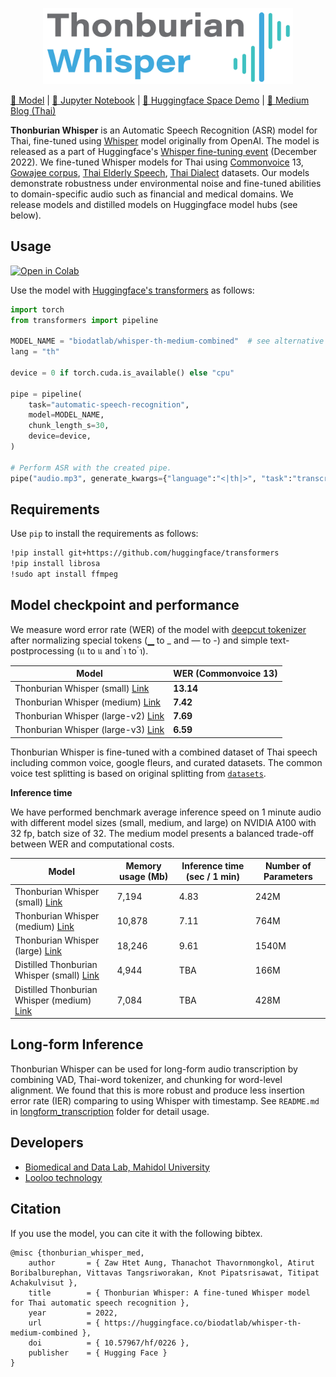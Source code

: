 <p align="center">
  <img src="assets/thonburian-whisper-logo.png" width="400"/>
</p>

[🤖 Model](https://huggingface.co/biodatlab/whisper-th-medium-combined) | [📔 Jupyter Notebook](https://github.com/biodatlab/thonburian-whisper/blob/main/thonburian_whisper_notebook.ipynb) | [🤗 Huggingface Space Demo](https://huggingface.co/spaces/biodatlab/whisper-thai-demo) | [📃 Medium Blog (Thai)](https://medium.com/@Loolootech/thonburian-whisper-asr-27c067c534cb)

**Thonburian Whisper** is an Automatic Speech Recognition (ASR) model for Thai, fine-tuned using [Whisper](https://openai.com/blog/whisper/) model
originally from OpenAI. The model is released as a part of Huggingface's [Whisper fine-tuning event](https://github.com/huggingface/community-events/tree/main/whisper-fine-tuning-event)  (December 2022). We fine-tuned Whisper models for Thai using [Commonvoice](https://commonvoice.mozilla.org/th) 13, [Gowajee corpus](https://github.com/ekapolc/gowajee_corpus), [Thai Elderly Speech](https://github.com/VISAI-DATAWOW/Thai-Elderly-Speech-dataset/releases/tag/v1.0.0), [Thai Dialect](https://github.com/SLSCU/thai-dialect-corpus) datasets. Our models demonstrate robustness under environmental noise and fine-tuned abilities to domain-specific audio such as financial and medical domains. We release models and distilled models on Huggingface model hubs (see below).

## Usage

[![Open in Colab](https://colab.research.google.com/assets/colab-badge.svg)](https://colab.research.google.com/github/biodatlab/thonburian-whisper/blob/main/thonburian_whisper_notebook.ipynb)

Use the model with [Huggingface's transformers](https://github.com/huggingface/transformers) as follows:

```py
import torch
from transformers import pipeline

MODEL_NAME = "biodatlab/whisper-th-medium-combined"  # see alternative model names below
lang = "th"

device = 0 if torch.cuda.is_available() else "cpu"

pipe = pipeline(
    task="automatic-speech-recognition",
    model=MODEL_NAME,
    chunk_length_s=30,
    device=device,
)

# Perform ASR with the created pipe.
pipe("audio.mp3", generate_kwargs={"language":"<|th|>", "task":"transcribe"}, batch_size=16)["text"]
```

## Requirements

Use `pip` to install the requirements as follows:

```sh
!pip install git+https://github.com/huggingface/transformers
!pip install librosa
!sudo apt install ffmpeg
```

## Model checkpoint and performance

We measure word error rate (WER) of the model with [deepcut tokenizer](https://github.com/rkcosmos/deepcut) after
normalizing special tokens (▁ to _ and — to -) and simple text-postprocessing (เเ to แ and  ํา to  ำ).

| **Model**                         | **WER (Commonvoice 13)** |
| --------------------------------- | ------------------------ |
| Thonburian Whisper (small) [Link](https://huggingface.co/biodatlab/whisper-th-small-combined)         | **13.14**           |
| Thonburian Whisper (medium) [Link](https://huggingface.co/biodatlab/whisper-th-medium-combined)       | **7.42**            |
| Thonburian Whisper (large-v2) [Link](https://huggingface.co/biodatlab/whisper-th-large-combined)      | **7.69**            |
| Thonburian Whisper (large-v3) [Link](https://huggingface.co/biodatlab/whisper-th-large-v3-combined)   | **6.59**            |


Thonburian Whisper is fine-tuned with a combined dataset of Thai speech including common voice, google fleurs, and curated datasets.
The common voice test splitting is based on original splitting from [`datasets`](https://huggingface.co/docs/datasets/index).

**Inference time**

We have performed benchmark average inference speed on 1 minute audio with different model sizes (small, medium, and large)
on NVIDIA A100 with 32 fp, batch size of 32. The medium model presents a balanced trade-off between WER and computational costs.

| **Model**                   | **Memory usage (Mb)**    | **Inference time (sec / 1 min)** | **Number of Parameters** |
| --------------------------- | ------------------------ | -------------------------------- | ------------------------ |
| Thonburian Whisper (small) [Link](https://huggingface.co/biodatlab/whisper-th-small-combined)  | 7,194                    | 4.83                             | 242M                     |
| Thonburian Whisper (medium) [Link](https://huggingface.co/biodatlab/whisper-th-medium-combined) | 10,878                   | 7.11                             | 764M                     |
| Thonburian Whisper (large) [Link](https://huggingface.co/biodatlab/whisper-th-large-combined)  | 18,246                   | 9.61                             | 1540M                    |
| Distilled Thonburian Whisper (small) [Link](https://huggingface.co/biodatlab/distill-whisper-th-small) | 4,944            |              TBA                    | 166M                     |
| Distilled Thonburian Whisper (medium) [Link](https://huggingface.co/biodatlab/distill-whisper-th-medium) | 7,084           |               TBA                   | 428M                     |

## Long-form Inference

Thonburian Whisper can be used for long-form audio transcription by combining VAD, Thai-word tokenizer, and chunking for word-level alignment.
We found that this is more robust and produce less insertion error rate (IER) comparing to using Whisper with timestamp. See `README.md` in [longform_transcription](https://github.com/biodatlab/thonburian-whisper/tree/main/longform_transcription) folder for detail usage.


## Developers

- [Biomedical and Data Lab, Mahidol University](https://biodatlab.github.io/)
- [Looloo technology](https://loolootech.com/)

## Citation

If you use the model, you can cite it with the following bibtex.

```
@misc {thonburian_whisper_med,
    author       = { Zaw Htet Aung, Thanachot Thavornmongkol, Atirut Boribalburephan, Vittavas Tangsriworakan, Knot Pipatsrisawat, Titipat Achakulvisut },
    title        = { Thonburian Whisper: A fine-tuned Whisper model for Thai automatic speech recognition },
    year         = 2022,
    url          = { https://huggingface.co/biodatlab/whisper-th-medium-combined },
    doi          = { 10.57967/hf/0226 },
    publisher    = { Hugging Face }
}
```
